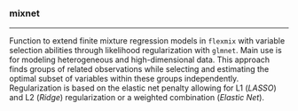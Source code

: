 ### **mixnet**
<hr>

Function to extend finite mixture regression models in `flexmix` with variable selection abilities through likelihood regularization with `glmnet`. Main use is for modeling heterogeneous and high-dimensional data. 
This approach finds groups of related observations while selecting and estimating the optimal subset of variables within these groups independently. Regularization is based on the elastic net penalty allowing for L1 (*LASSO*) and L2 (*Ridge*) regularization or a weighted combination (*Elastic Net*). 
